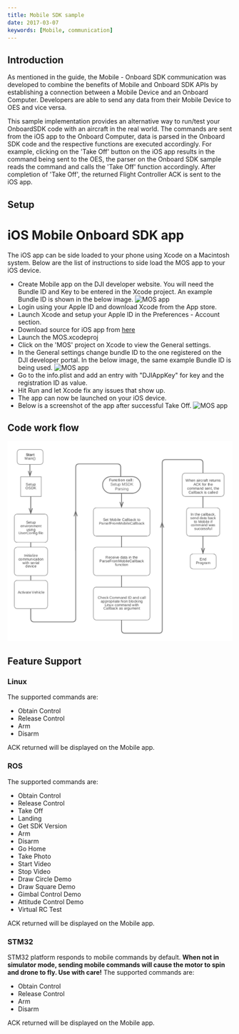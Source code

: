 ```yaml
---
title: Mobile SDK sample
date: 2017-03-07
keywords: [Mobile, communication]
---
```


## Introduction

As mentioned in the guide, the Mobile - Onboard SDK communication was developed to combine the benefits of Mobile and Onboard SDK APIs by establishing a connection between a Mobile Device and an Onboard Computer. Developers are able to send any data from their Mobile Device to OES and vice versa.

This sample implementation provides an alternative way to run/test your OnboardSDK code with an aircraft in the real world. The commands are sent from the iOS app to the Onboard Computer, data is parsed in the Onboard SDK code and the respective functions are executed accordingly. For example, clicking on the 'Take Off' button on the iOS app results in the command being sent to the OES, the parser on the Onboard SDK sample reads the command and calls the 'Take Off' function accordingly. After completion of 'Take Off', the returned Flight Controller ACK is sent to the iOS app.

## Setup

# iOS Mobile Onboard SDK app

The iOS app can be side loaded to your phone using Xcode on a Macintosh system. Below are the list of instructions to side load the MOS app to your iOS device. 

- Create Mobile app on the DJI developer website. You will need the Bundle ID and Key to be entered in the Xcode project. An example Bundle ID is shown in the below image. 
![MOS app](../../images/common/createApp.png)
- Login using your Apple ID and download Xcode from the App store. 
- Launch Xcode and setup your Apple ID in the Preferences - Account section. 
- Download source for iOS app from [here](https://github.com/dji-sdk/Mobile-OSDK-iOS-App)
- Launch the MOS.xcodeproj 
- Click on the 'MOS' project on Xcode to view the General settings. 
- In the General settings change bundle ID to the one registered on the DJI developer portal. In the below image, the same example Bundle ID is being used. 
![MOS app](../../images/common/bundleID.png)
- Go to the info.plist and add an entry with "DJIAppKey" for key and the registration ID as value. 
- Hit Run and let Xcode fix any issues that show up. 
- The app can now be launched on your iOS device. 
- Below is a screenshot of the app after successful Take Off. 
![MOS app](../../images/common/MOSDKApp.jpg)

## Code work flow

[![MOC code workflow](../images/samples/moc_sample_flowchart.jpg)](../images/samples/moc_sample_flowchart.jpg)

## Feature Support

### Linux 

The supported commands are: 

* Obtain Control
* Release Control  
* Arm
* Disarm 

ACK returned will be displayed on the Mobile app. 


### ROS

The supported commands are:  

* Obtain Control
* Release Control 
* Take Off 
* Landing 
* Get SDK Version
* Arm
* Disarm 
* Go Home
* Take Photo 
* Start Video
* Stop Video 
* Draw Circle Demo 
* Draw Square Demo 
* Gimbal Control Demo 
* Attitude Control Demo 
* Virtual RC Test 

ACK returned will be displayed on the Mobile app.


### STM32

STM32 platform responds to mobile commands by default. **When not in simulator mode, sending mobile commands will cause the motor to spin and drone to fly. Use with care!** The supported commands are: 

* Obtain Control
* Release Control
* Arm
* Disarm

ACK returned will be displayed on the Mobile app.


